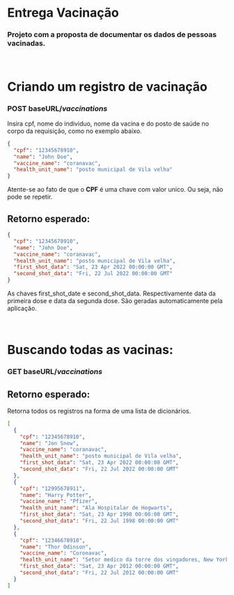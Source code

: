 # Entrega Vacinação

### Projeto com a proposta de documentar os dados de pessoas vacinadas.

&nbsp;

# Criando um registro de vacinação

### **POST** baseURL/_vaccinations_

Insira cpf, nome do individuo, nome da vacina e do posto de saúde no corpo da requisição, como no exemplo abaixo.

```json
{
  "cpf": "12345678910",
  "name": "John Doe",
  "vaccine_name": "coranavac",
  "health_unit_name": "posto municipal de Vila velha"
}
```

Atente-se ao fato de que o **CPF** é uma chave com valor unico. Ou seja, não pode se repetir.

## Retorno esperado:

```json
{
  "cpf": "12345678910",
  "name": "John Doe",
  "vaccine_name": "coranavac",
  "health_unit_name": "posto municipal de Vila velha",
  "first_shot_data": "Sat, 23 Apr 2022 00:00:00 GMT",
  "second_shot_data": "Fri, 22 Jul 2022 00:00:00 GMT"
}
```

As chaves first_shot_date e second_shot_data. Respectivamente data da primeira dose e data da segunda dose. São geradas automaticamente pela aplicação.

&nbsp;

# Buscando todas as vacinas:

### **GET** baseURL/_vaccinations_

## Retorno esperado:

Retorna todos os registros na forma de uma lista de dicionários.

```json
[
  {
    "cpf": "12345678910",
    "name": "Jon Snow",
    "vaccine_name": "coranavac",
    "health_unit_name": "posto municipal de Vila velha",
    "first_shot_data": "Sat, 23 Apr 2022 00:00:00 GMT",
    "second_shot_data": "Fri, 22 Jul 2022 00:00:00 GMT"
  },
  {
    "cpf": "12995678911",
    "name": "Harry Potter",
    "vaccine_name": "Pfizer",
    "health_unit_name": "Ala Hospitalar de Hogwarts",
    "first_shot_data": "Sat, 23 Apr 1998 00:00:00 GMT",
    "second_shot_data": "Fri, 22 Jul 1998 00:00:00 GMT"
  },
  {
    "cpf": "12346678910",
    "name": "Thor Odinson",
    "vaccine_name": "Coronavac",
    "health_unit_name": "Setor medico da torre dos vingadores, New York",
    "first_shot_data": "Sat, 23 Apr 2012 00:00:00 GMT",
    "second_shot_data": "Fri, 22 Jul 2012 00:00:00 GMT"
  }
]
```
